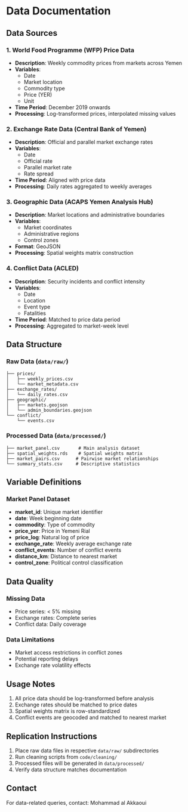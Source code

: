# Data Documentation

## Data Sources

### 1. World Food Programme (WFP) Price Data
- **Description**: Weekly commodity prices from markets across Yemen
- **Variables**:
  - Date
  - Market location
  - Commodity type
  - Price (YER)
  - Unit
- **Time Period**: December 2019 onwards
- **Processing**: Log-transformed prices, interpolated missing values

### 2. Exchange Rate Data (Central Bank of Yemen)
- **Description**: Official and parallel market exchange rates
- **Variables**:
  - Date
  - Official rate
  - Parallel market rate
  - Rate spread
- **Time Period**: Aligned with price data
- **Processing**: Daily rates aggregated to weekly averages

### 3. Geographic Data (ACAPS Yemen Analysis Hub)
- **Description**: Market locations and administrative boundaries
- **Variables**:
  - Market coordinates
  - Administrative regions
  - Control zones
- **Format**: GeoJSON
- **Processing**: Spatial weights matrix construction

### 4. Conflict Data (ACLED)
- **Description**: Security incidents and conflict intensity
- **Variables**:
  - Date
  - Location
  - Event type
  - Fatalities
- **Time Period**: Matched to price data period
- **Processing**: Aggregated to market-week level

## Data Structure

### Raw Data (`data/raw/`)
```
├── prices/
│   ├── weekly_prices.csv
│   └── market_metadata.csv
├── exchange_rates/
│   └── daily_rates.csv
├── geographic/
│   ├── markets.geojson
│   └── admin_boundaries.geojson
└── conflict/
    └── events.csv
```

### Processed Data (`data/processed/`)
```
├── market_panel.csv       # Main analysis dataset
├── spatial_weights.rds    # Spatial weights matrix
├── market_pairs.csv      # Pairwise market relationships
└── summary_stats.csv     # Descriptive statistics
```

## Variable Definitions

### Market Panel Dataset
- **market_id**: Unique market identifier
- **date**: Week beginning date
- **commodity**: Type of commodity
- **price_yer**: Price in Yemeni Rial
- **price_log**: Natural log of price
- **exchange_rate**: Weekly average exchange rate
- **conflict_events**: Number of conflict events
- **distance_km**: Distance to nearest market
- **control_zone**: Political control classification

## Data Quality

### Missing Data
- Price series: < 5% missing
- Exchange rates: Complete series
- Conflict data: Daily coverage

### Data Limitations
- Market access restrictions in conflict zones
- Potential reporting delays
- Exchange rate volatility effects

## Usage Notes

1. All price data should be log-transformed before analysis
2. Exchange rates should be matched to price dates
3. Spatial weights matrix is row-standardized
4. Conflict events are geocoded and matched to nearest market

## Replication Instructions

1. Place raw data files in respective `data/raw/` subdirectories
2. Run cleaning scripts from `code/cleaning/`
3. Processed files will be generated in `data/processed/`
4. Verify data structure matches documentation

## Contact

For data-related queries, contact:
Mohammad al Akkaoui
